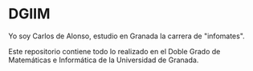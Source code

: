 # DGIIM

Yo soy Carlos de Alonso, estudio en Granada la carrera de "infomates".

Este repositorio contiene todo lo realizado en el Doble Grado de Matemáticas e Informática de la Universidad de Granada.
